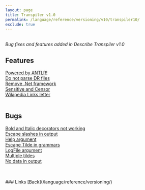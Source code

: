 ```yaml
---
layout: page
title: Transpiler v1.0
permalink: /language/reference/versioning/v10/transpiler10/
exclude: true
---
```

<br>_Bug fixes and features added in Describe Transpiler v1.0_<br>

## Features

[Powered by ANTLR!](/language/reference/versioning/v10/features/feature-0/)<br>
[Do not parse DR files](/language/reference/versioning/v10/features/feature-1/)<br>
[Remove .Net framework](/language/reference/versioning/v10/features/feature-2/)<br>
[Sensitive and Censor](/language/reference/versioning/v10/features/feature-3/)<br>
[Wikipedia Links letter](/language/reference/versioning/v10/features/feature-4/)<br><br>

## Bugs

[Bold and Italic decorators not working](/language/reference/versioning/v10/bugs/bug-1/)<br>
[Escape slashes in output](/language/reference/versioning/v10/bugs/bug-2/)<br>
[Help argument](/language/reference/versioning/v10/bugs/bug-3/)<br>
[Escape Tilde in grammars](/language/reference/versioning/v10/bugs/bug-4/)<br>
[LogFile argument](/language/reference/versioning/v10/bugs/bug-5/)<br>
[Multiple tildes](/language/reference/versioning/v10/bugs/bug-6/)<br>
[No data in output](/language/reference/versioning/v10/bugs/bug-7/)<br><br>



<br>
### Links
[Back](/language/reference/versioning/)
